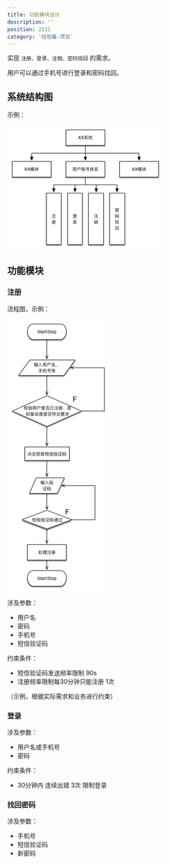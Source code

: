 ```yaml
---
title: 功能模块设计
description: ''
position: 2111
category: '经验篇-项目'
---
```


实现 `注册、登录、注销、密码找回` 的需求。

用户可以通过手机号进行登录和密码找回。

## 系统结构图

示例：

![Image](/experience/project/sys.png)

## 功能模块

### 注册

流程图，示例：

![Image](/experience/project/flow.png)

涉及参数：

* 用户名
* 密码
* 手机号
* 短信验证码

约束条件：

* 短信验证码发送频率限制 90s
* 注册频率限制每30分钟只能注册 1次

（示例，根据实际需求和业务进行约束）

### 登录

涉及参数：

* 用户名或手机号
* 密码

约束条件：

* 30分钟内 连续出错 3次 限制登录

### 找回密码

涉及参数：

* 手机号
* 短信验证码
* 新密码
